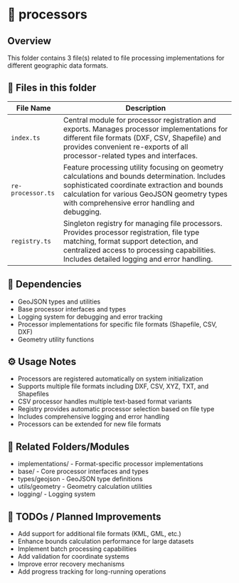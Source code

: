 # 📂 processors

## Overview
This folder contains 3 file(s) related to file processing implementations for different geographic data formats.

## 📄 Files in this folder

| File Name | Description |
|-----------|-------------|
| `index.ts` | Central module for processor registration and exports. Manages processor implementations for different file formats (DXF, CSV, Shapefile) and provides convenient re-exports of all processor-related types and interfaces. |
| `re-processor.ts` | Feature processing utility focusing on geometry calculations and bounds determination. Includes sophisticated coordinate extraction and bounds calculation for various GeoJSON geometry types with comprehensive error handling and debugging. |
| `registry.ts` | Singleton registry for managing file processors. Provides processor registration, file type matching, format support detection, and centralized access to processing capabilities. Includes detailed logging and error handling. |

## 🔗 Dependencies
- GeoJSON types and utilities
- Base processor interfaces and types
- Logging system for debugging and error tracking
- Processor implementations for specific file formats (Shapefile, CSV, DXF)
- Geometry utility functions

## ⚙️ Usage Notes
- Processors are registered automatically on system initialization
- Supports multiple file formats including DXF, CSV, XYZ, TXT, and Shapefiles
- CSV processor handles multiple text-based format variants
- Registry provides automatic processor selection based on file type
- Includes comprehensive logging and error handling
- Processors can be extended for new file formats

## 🔄 Related Folders/Modules
- implementations/ - Format-specific processor implementations
- base/ - Core processor interfaces and types
- types/geojson - GeoJSON type definitions
- utils/geometry - Geometry calculation utilities
- logging/ - Logging system

## 🚧 TODOs / Planned Improvements
- Add support for additional file formats (KML, GML, etc.)
- Enhance bounds calculation performance for large datasets
- Implement batch processing capabilities
- Add validation for coordinate systems
- Improve error recovery mechanisms
- Add progress tracking for long-running operations